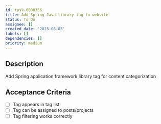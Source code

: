 ```yaml
---
id: task-0000356
title: Add Spring Java library tag to website
status: To Do
assignee: []
created_date: '2025-08-05'
labels: []
dependencies: []
priority: medium
---
```


## Description

Add Spring application framework library tag for content categorization

## Acceptance Criteria

- [ ] Tag appears in tag list
- [ ] Tag can be assigned to posts/projects
- [ ] Tag filtering works correctly
